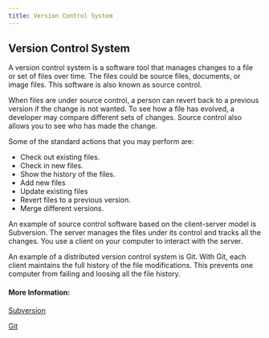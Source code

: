 ```yaml
---
title: Version Control System
---
```

## Version Control System

A version control system is a software tool that manages changes to a file or set of files over time.  The files could be source files, documents, or image files.  This software is also known as source control.

When files are under source control, a person can revert back to a previous version if the change is not wanted.  To see how a file has evolved, a developer may compare different sets of changes.  Source control also allows you to see who has made the change.

Some of the standard actions that you may perform are:
* Check out existing files.
* Check in new files.
* Show the history of the files.
* Add new files
* Update existing files
* Revert files to a previous version.
* Merge different versions.

An example of source control software based on the client-server model is Subversion.  The server manages the files under its control and tracks all the changes.  You use a client on your computer to interact with the server.

An example of a distributed version control system is Git.  With Git, each client maintains the full history of the file modifications.  This prevents one computer from failing and loosing all the file history.


#### More Information:
[Subversion](http://svnbook.red-bean.com/)

[Git](https://git-scm.com/book/en/v2)


